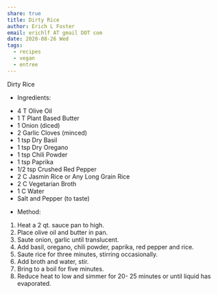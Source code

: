 ```yaml
---
share: true
title: Dirty Rice
author: Erich L Foster
email: erichlf AT gmail DOT com
date: 2020-08-26 Wed
tags:
  - recipes
  - vegan
  - entree
---
```


Dirty Rice
* Ingredients:
- 4 T Olive Oil
- 1 T Plant Based Butter
- 1 Onion (diced)
- 2 Garlic Cloves (minced)
- 1 tsp Dry Basil
- 1 tsp Dry Oregano
- 1 tsp Chili Powder
- 1 tsp Paprika
- 1/2 tsp Crushed Red Pepper
- 2 C Jasmin Rice or Any Long Grain Rice
- 2 C Vegetarian Broth
- 1 C Water
- Salt and Pepper (to taste)

* Method:
1. Heat a 2 qt. sauce pan to high.
2. Place olive oil and butter in pan.
3. Saute onion, garlic until translucent.
4. Add basil, oregano, chili powder, paprika, red pepper and rice.
5. Saute rice for three minutes, stirring occasionally.
6. Add broth and water, stir.
7. Bring to a boil for five minutes.
8. Reduce heat to low and simmer for 20- 25 minutes or until liquid has evaporated.
